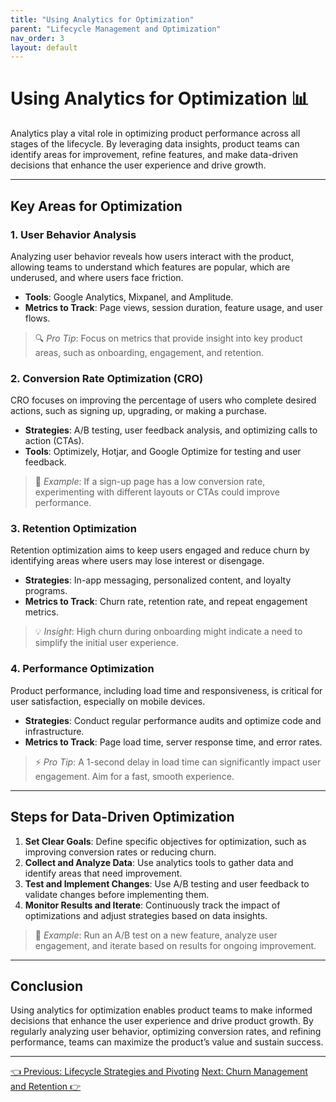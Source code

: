 ```yaml
---
title: "Using Analytics for Optimization"
parent: "Lifecycle Management and Optimization"
nav_order: 3
layout: default
---
```


# Using Analytics for Optimization 📊

Analytics play a vital role in optimizing product performance across all stages of the lifecycle. By leveraging data insights, product teams can identify areas for improvement, refine features, and make data-driven decisions that enhance the user experience and drive growth.

---

## Key Areas for Optimization

### 1. User Behavior Analysis

Analyzing user behavior reveals how users interact with the product, allowing teams to understand which features are popular, which are underused, and where users face friction.

- **Tools**: Google Analytics, Mixpanel, and Amplitude.
- **Metrics to Track**: Page views, session duration, feature usage, and user flows.

> 🔍 *Pro Tip*: Focus on metrics that provide insight into key product areas, such as onboarding, engagement, and retention.

### 2. Conversion Rate Optimization (CRO)

CRO focuses on improving the percentage of users who complete desired actions, such as signing up, upgrading, or making a purchase.

- **Strategies**: A/B testing, user feedback analysis, and optimizing calls to action (CTAs).
- **Tools**: Optimizely, Hotjar, and Google Optimize for testing and user feedback.

> 🚀 *Example*: If a sign-up page has a low conversion rate, experimenting with different layouts or CTAs could improve performance.

### 3. Retention Optimization

Retention optimization aims to keep users engaged and reduce churn by identifying areas where users may lose interest or disengage.

- **Strategies**: In-app messaging, personalized content, and loyalty programs.
- **Metrics to Track**: Churn rate, retention rate, and repeat engagement metrics.

> 💡 *Insight*: High churn during onboarding might indicate a need to simplify the initial user experience.

### 4. Performance Optimization

Product performance, including load time and responsiveness, is critical for user satisfaction, especially on mobile devices.

- **Strategies**: Conduct regular performance audits and optimize code and infrastructure.
- **Metrics to Track**: Page load time, server response time, and error rates.

> ⚡ *Pro Tip*: A 1-second delay in load time can significantly impact user engagement. Aim for a fast, smooth experience.

---

## Steps for Data-Driven Optimization

1. **Set Clear Goals**: Define specific objectives for optimization, such as improving conversion rates or reducing churn.
2. **Collect and Analyze Data**: Use analytics tools to gather data and identify areas that need improvement.
3. **Test and Implement Changes**: Use A/B testing and user feedback to validate changes before implementing them.
4. **Monitor Results and Iterate**: Continuously track the impact of optimizations and adjust strategies based on data insights.

> 🔄 *Example*: Run an A/B test on a new feature, analyze user engagement, and iterate based on results for ongoing improvement.

---

## Conclusion

Using analytics for optimization enables product teams to make informed decisions that enhance the user experience and drive product growth. By regularly analyzing user behavior, optimizing conversion rates, and refining performance, teams can maximize the product’s value and sustain success.

---

<div class="nav-buttons">
    <a href="/lifecycle-management-and-optimization/lifecycle-strategies-and-pivoting/" class="btn btn-secondary">👈 Previous: Lifecycle Strategies and Pivoting</a>
    <a href="/lifecycle-management-and-optimization/churn-management-and-retention/" class="btn btn-primary">Next: Churn Management and Retention 👉</a>
</div>